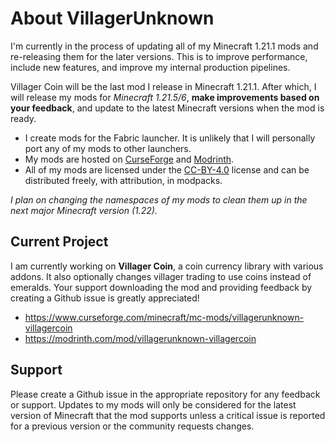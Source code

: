 # About VillagerUnknown

I'm currently in the process of updating all of my Minecraft 1.21.1 mods and re-releasing them for the later versions. This is to improve performance, include new features, and improve my internal production pipelines.

Villager Coin will be the last mod I release in Minecraft 1.21.1. After which, I will release my mods for _Minecraft 1.21.5/6_, **make improvements based on your feedback**, and update to the latest Minecraft versions when the mod is ready.

- I create mods for the Fabric launcher. It is unlikely that I will personally port any of my mods to other launchers.
- My mods are hosted on [CurseForge](https://www.curseforge.com/members/villagerunknown/projects) and [Modrinth](https://modrinth.com/user/VillagerUnknown).
- All of my mods are licensed under the [CC-BY-4.0](https://creativecommons.org/licenses/by/4.0/legalcode.en) license and can be distributed freely, with attribution, in modpacks.

_I plan on changing the namespaces of my mods to clean them up in the next major Minecraft version (1.22)._

## Current Project

I am currently working on **Villager Coin**, a coin currency library with various addons. It also optionally changes villager trading to use coins instead of emeralds. 
Your support downloading the mod and providing feedback by creating a Github issue is greatly appreciated!

- https://www.curseforge.com/minecraft/mc-mods/villagerunknown-villagercoin
- https://modrinth.com/mod/villagerunknown-villagercoin

## Support

Please create a Github issue in the appropriate repository for any feedback or support. 
Updates to my mods will only be considered for the latest version of Minecraft that the mod supports unless a critical issue is reported for a previous version or the community requests changes.
